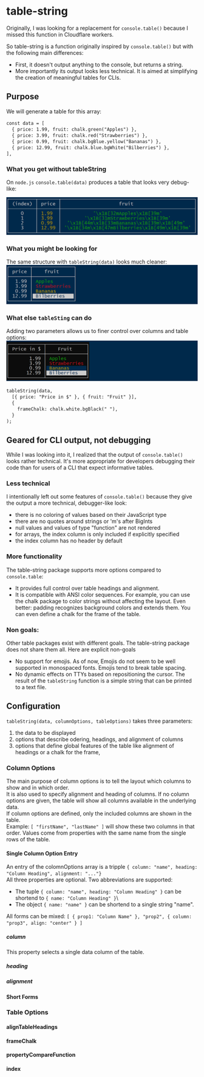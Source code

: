 # table-string

Originally, I was looking for a replacement for `console.table()` because I missed this function in Cloudflare workers.

So table-string is a function originally inspired by `console.table()` but with the following main differences:

* First, it doesn't output anything to the console, but returns a string.
* More importantly its output looks less technical. It is aimed at simplifying the creation of meaningful tables for CLIs. 

## Purpose

We will generate a table for this array:

```
const data = [
  { price: 1.99, fruit: chalk.green("Apples") },
  { price: 3.99, fruit: chalk.red("Strawberries") },
  { price: 0.99, fruit: chalk.bgBlue.yellow("Bananas") },
  { price: 12.99, fruit: chalk.blue.bgWhite("Bilberries") },
],
```

### What you get without tableString
On `node.js` `console.table(data)` produces a table that looks very debug-like:

![console.table output](./images/console.table.png)

### What you might be looking for
The same structure with `tableString(data)` looks much cleaner:
![tableString output](./images/tableString1.png)

### What else `tableSting` can do 
Adding two parameters allows us to finer control over columns and table options: 
![tableString output with options](./images/tableString2.png) 
```
tableString(data,
  [{ price: "Price in $" }, { fruit: "Fruit" }],
  {
    frameChalk: chalk.white.bgBlack(" "),
  }
);
```


## Geared for CLI output, not debugging

While I was looking into it, I realized that the output of `console.table()` looks rather technical. It's more appropriate for developers debugging their code than for users of a CLI that expect informative tables.

### Less technical

I intentionally left out some features of `console.table()` because they give the output a more technical, debugger-like look:  
 * there is no coloring of values based on their JavaScript type
 * there are no quotes around strings or 'm's after BigInts
 * null values and values of type "function" are not rendered
 * for arrays, the index column is only included if explicitly specified
 * the index column has no header by default 
 
### More functionality

The table-string package supports more options compared to `console.table`:
* It provides full control over table headings and alignment.
* It is compatible with ANSI color sequences. For example, you can use the chalk package to color strings without affecting the layout. Even better: padding recognizes background colors and extends them. You can even define a chalk for the frame of the table.   

### Non goals:

Other table packages exist with different goals. The table-string package does not share them all. Here are explicit non-goals 

 *  No support for emojis. As of now, Emojis do not seem to be well supported in monospaced fonts. Emojis tend to break table spacing.
 *  No dynamic effects on TTYs based on repositioning the cursor. The result of the `tableString` function is a simple string that can be printed to a text file. 

## Configuration

`tableString(data, columnOptions, tableOptions)` takes three parameters: 
1. the data to be displayed
2. options that describe odering, headings, and alignment of columns
3. options that define global features of the table like alignment of headings or a chalk for the frame, 

### Column Options

The main purpose of column options is to tell the layout which columns to show and in which order.\
It is also used to specify alignment and heading of columns.
If no column options are given, the table will show all columns available in the underlying data.\
If column options are defined, only the included columns are shown in the table.\
Example: `[ "firstName", "lastName" ]` will show these two columns in that order. Values come from properties with the same name from the single rows of the table.

#### Single Column Option Entry
An entry of the colomnOptions array is a tripple `{ column: "name", heading: "Column Heading", alignment: "..."}`\
All three properties are optional. Two abbreviations are supported:

* The tuple `{ column: "name", heading: "Column Heading" }` can be shortend to `{ name: "Column Heading" }`\ 
* The object `{ name: "name" }` can be shortend to a single string "name".

All forms can be mixed: `[ { prop1: "Column Name" }, "prop2", { column: "prop3", align: "center" } ]` 


##### column

This property selects a single data column of the table.  

##### heading

##### alignment

#### Short Forms

### Table Options

#### alignTableHeadings

#### frameChalk

#### propertyCompareFunction

#### index
